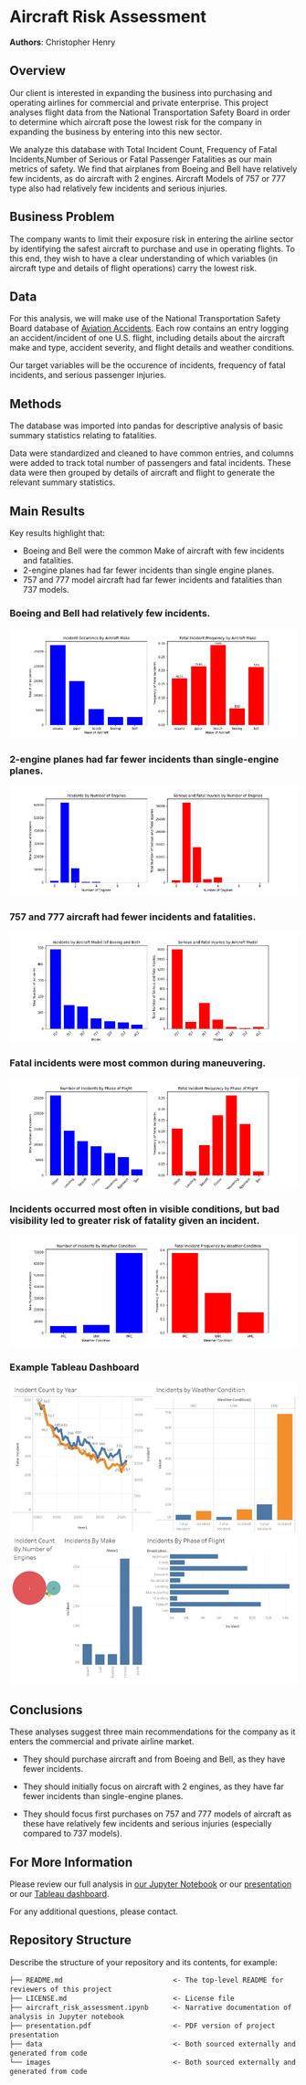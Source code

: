# Aircraft Risk Assessment

**Authors**: Christopher Henry

## Overview

Our client is interested in expanding the business into purchasing and operating airlines for commercial and private enterprise. This project analyses flight data from the National Transportation Safety Board in order to determine which aircraft pose the lowest risk for the company in expanding the business by entering into this new sector.

We analyze this database with Total Incident Count, Frequency of Fatal Incidents,Number of Serious or Fatal Passenger Fatalities as our main metrics of safety. We find that airplanes from Boeing and Bell have relatively few incidents, as do aircraft with 2 engines. Aircraft Models of 757 or 777 type also had relatively few incidents and serious injuries.

## Business Problem

The company wants to limit their exposure risk in entering the airline sector by identifying the safest aircraft to purchase and use in operating flights. To this end, they wish to have a clear understanding of which variables (in aircraft type and details of flight operations) carry the lowest risk.


## Data

For this analysis, we will make use of the National Transportation Safety Board database of [Aviation Accidents](https://www.kaggle.com/datasets/khsamaha/aviation-accident-database-synopses). Each row contains an entry logging an accident/incident of one U.S. flight, including details about the aircraft make and type, accident severity, and flight details and weather conditions.

Our target variables will be the occurence of incidents, frequency of fatal incidents, and serious passenger injuries.

## Methods

The database was imported into pandas for descriptive analysis of basic summary statistics relating to fatalities.

Data were standardized and cleaned to have common entries, and columns were added to track total number of passengers and fatal incidents. These data were then grouped by details of aircraft and flight to generate the relevant summary statistics.

## Main Results

Key results highlight that:
* Boeing and Bell were the common Make of aircraft with few incidents and fatalities.
* 2-engine planes had far fewer incidents than single engine planes.
* 757 and 777 model aircraft had far fewer incidents and fatalities than 737 models.


### Boeing and Bell had relatively few incidents.
![graph2](./images/incidentcount_by_make.png)

### 2-engine planes had far fewer incidents than single-engine planes.
![graph3](./images/incidents_by_number_of_engines.png)

### 757 and 777 aircraft had fewer incidents and fatalities.
![graph3](./images/incidents_by_model.png)

### Fatal incidents were most common during maneuvering.
![graph4](./images/incidents_by_phase_of_flight.png)

### Incidents occurred most often in visible conditions, but bad visibility led to greater risk of fatality given an incident.
![graph5](./images/incidents_by_weather_conditions.png)

### Example Tableau Dashboard
![graph5](./images/dashboard.png)

## Conclusions

These analyses suggest three main recommendations for the company as it enters the commercial and private airline market.

* They should purchase aircraft and from Boeing and Bell, as they have fewer incidents.

* They should initially focus on aircraft with 2 engines, as they have far fewer incidents than single-engine planes.

* They should focus first purchases on 757 and 777 models of aircraft as these have relatively few incidents and serious injuries (especially compared to 737 models).

## For More Information

Please review our full analysis in [our Jupyter Notebook](./aircraft_risk_assessment.ipynb) or our [presentation](./presentation.pdf) or our [Tableau dashboard](https://public.tableau.com/app/profile/christopher.henry7294/viz/aircraft_risk_assessment_workbook/Aviation_Safety_Dashboard?publish=yes).

For any additional questions, please contact.

## Repository Structure

Describe the structure of your repository and its contents, for example:

```
├── README.md                           <- The top-level README for reviewers of this project
├── LICENSE.md                          <- License file 
├── aircraft_risk_assessment.ipynb      <- Narrative documentation of analysis in Jupyter notebook
├── presentation.pdf                    <- PDF version of project presentation
├── data                                <- Both sourced externally and generated from code
└── images                              <- Both sourced externally and generated from code
```
